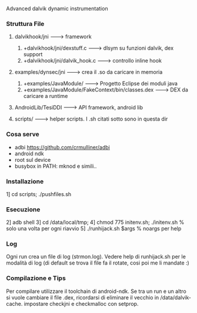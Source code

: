 Advanced dalvik dynamic instrumentation

### Struttura File ###
1. dalvikhook/jni ---> framework
	1. +dalvikhook/jni/dexstuff.c ---> dlsym su funzioni dalvik, dex support
	2. +dalvikhook/jni/dalvik_hook.c ---> controllo inline hook

2. examples/dynsec/jni	---> crea il .so da caricare in memoria
	1. +examples/JavaModule/ ---> Progetto Eclipse dei moduli java
	2. +examples/JavaModule/FakeContext/bin/classes.dex ---> DEX da caricare a runtime

3. AndroidLib/TesiDDI ---> API framework, android lib

4. scripts/ ---> helper scripts. I .sh citati sotto sono in questa dir


### Cosa serve ###
- adbi https://github.com/crmulliner/adbi
- android ndk
- root sul device 
- busybox in PATH: mknod e simili..

### Installazione ###

1] cd scripts; ./pushfiles.sh

### Esecuzione ###

2] adb shell
3] cd /data/local/tmp;
4] chmod 775 initenv.sh; ./initenv.sh  % solo una volta per ogni riavvio
5] ./runhijack.sh $args  % noargs per help

### Log ###

Ogni run crea un file di log (strmon.log). 
Vedere help di runhijack.sh per le modalità di log (di default se trova il file fa il rotate, cosi poi me li mandate :) 

### Compilazione e Tips ###

Per compilare utilizzare il toolchain di android-ndk.
Se tra un run e un altro si vuole cambiare il file .dex, ricordarsi di eliminare il vecchio in /data/dalvik-cache.
impostare checkjni e checkmalloc con setprop.




